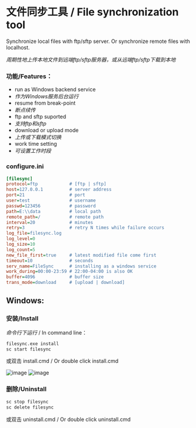 # 文件同步工具 / File synchronization tool
Synchronize local files with ftp/sftp server.
Or synchronize remote files with localhost.

_周期性地上传本地文件到远端ftp/sftp服务器，或从远端ftp/sftp下载到本地_


### 功能/Features：
* run as Windows backend service
* _作为Windows服务后台运行_
* resume from break-point
* _断点续传_
* ftp and sftp suported
* _支持ftp和sftp_
* download or upload mode
* _上传或下载模式切换_
* work time setting
* _可设置工作时段_

### configure.ini
```ini
[filesync]
protocol=ftp            # [ftp | sftp]
host=127.0.0.1          # server address
port=21                 # port
user=test               # username
passwd=123456           # password
path=E:\\data           # local path
remote_path=/           # remote path
interval=20             # minutes
retry=3                 # retry N times while failure occurs
log_file=filesync.log
log_level=0
log_size=10
log_count=5
new_file_first=true     # latest modified file come first
timeout=10              # seconds
serv_name=FileSync      # installing as a windows service
work_during=00:00-23:59 # 22:00-04:00 is also OK   
buffer=4096             # buffer size
trans_mode=download     # [upload | download]
```
## Windows:
### 安装/Install

_命令行下运行_ / In command line：
```cmd
filesync.exe install
sc start filesync
```
或双击 install.cmd / Or double click install.cmd

![image](https://github.com/wn0112/filesync/assets/14155504/c4984d83-bb3d-4481-a61d-46071cf55d01)
![image](https://github.com/wn0112/filesync/assets/14155504/76c9ba08-88c7-4460-b4c9-21cc53c16881)

### 删除/Uninstall
```cmd
sc stop filesync
sc delete filesync
```
或双击 uninstall.cmd / Or double click uninstall.cmd
